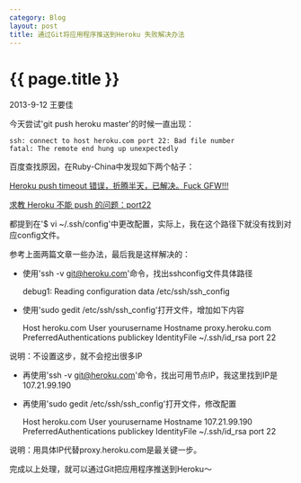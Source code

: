 ```yaml
---
category: Blog
layout: post
title: 通过Git将应用程序推送到Heroku 失败解决办法
---
```


{{ page.title }}
================

<p class="meta">2013-9-12 王要佳</p>

今天尝试'git push heroku master'的时候一直出现：

    ssh: connect to host heroku.com port 22: Bad file number
    fatal: The remote end hung up unexpectedly

百度查找原因，在Ruby-China中发现如下两个帖子：

[Heroku push timeout 错误，折腾半天，已解决。Fuck GFW!!!](http://ruby-china.org/topics/10813)

[求教 Heroku 不能 push 的问题：port22](http://ruby-china.org/topics/11097)

都提到在'$ vi ~/.ssh/config'中更改配置，实际上，我在这个路径下就没有找到对应config文件。

参考上面两篇文章一些办法，最后我是这样解决的：

* 使用'ssh -v git@heroku.com'命令，找出sshconfig文件具体路径

    debug1: Reading configuration data /etc/ssh/ssh_config

* 使用'sudo gedit /etc/ssh/ssh_config'打开文件，增加如下内容

    Host heroku.com
    User yourusername
    Hostname proxy.heroku.com
    PreferredAuthentications publickey
    IdentityFile ~/.ssh/id_rsa
    port 22

说明：不设置这步，就不会挖出很多IP

* 再使用'ssh -v git@heroku.com'命令，找出可用节点IP，我这里找到IP是107.21.99.190

* 再使用'sudo gedit /etc/ssh/ssh_config'打开文件，修改配置

    Host heroku.com
    User yourusername
    Hostname 107.21.99.190 
    PreferredAuthentications publickey
    IdentityFile ~/.ssh/id_rsa
    port 22

说明：用具体IP代替proxy.heroku.com是最关键一步。

完成以上处理，就可以通过Git把应用程序推送到Heroku～







    















